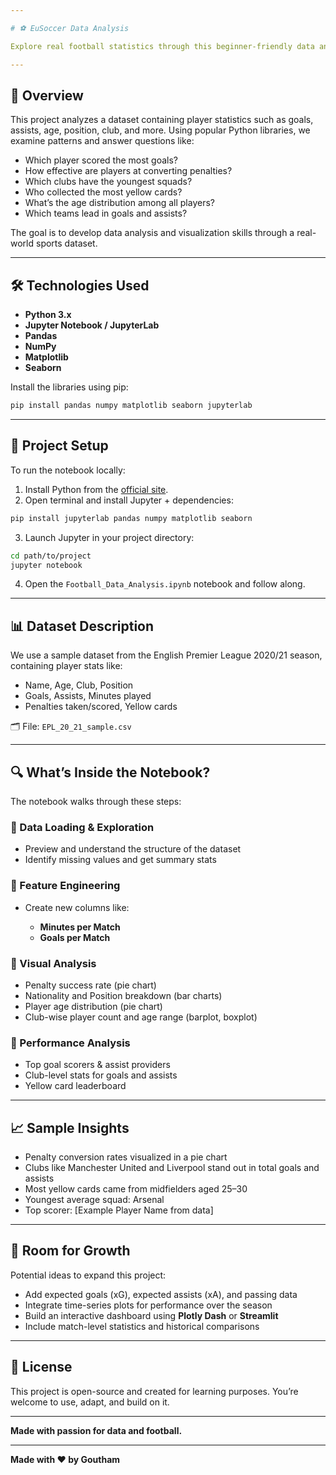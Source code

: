 ```yaml
---

# ⚽ EuSoccer Data Analysis

Explore real football statistics through this beginner-friendly data analysis project using Python. Dive into key performance metrics of football players and clubs from a sample of the 2020/21 English Premier League season.

---
```


## 📌 Overview

This project analyzes a dataset containing player statistics such as goals, assists, age, position, club, and more. Using popular Python libraries, we examine patterns and answer questions like:

* Which player scored the most goals?
* How effective are players at converting penalties?
* Which clubs have the youngest squads?
* Who collected the most yellow cards?
* What’s the age distribution among all players?
* Which teams lead in goals and assists?

The goal is to develop data analysis and visualization skills through a real-world sports dataset.

---

## 🛠️ Technologies Used

* **Python 3.x**
* **Jupyter Notebook / JupyterLab**
* **Pandas**
* **NumPy**
* **Matplotlib**
* **Seaborn**

Install the libraries using pip:

```bash
pip install pandas numpy matplotlib seaborn jupyterlab
```

---

## 📂 Project Setup

To run the notebook locally:

1. Install Python from the [official site](https://www.python.org/).
2. Open terminal and install Jupyter + dependencies:

```bash
pip install jupyterlab pandas numpy matplotlib seaborn
```

3. Launch Jupyter in your project directory:

```bash
cd path/to/project
jupyter notebook
```

4. Open the `Football_Data_Analysis.ipynb` notebook and follow along.

---

## 📊 Dataset Description

We use a sample dataset from the English Premier League 2020/21 season, containing player stats like:

* Name, Age, Club, Position
* Goals, Assists, Minutes played
* Penalties taken/scored, Yellow cards

🗂 File: `EPL_20_21_sample.csv`

---

## 🔍 What’s Inside the Notebook?

The notebook walks through these steps:

### 🔹 Data Loading & Exploration

* Preview and understand the structure of the dataset
* Identify missing values and get summary stats

### 🔹 Feature Engineering

* Create new columns like:

  * **Minutes per Match**
  * **Goals per Match**

### 🔹 Visual Analysis

* Penalty success rate (pie chart)
* Nationality and Position breakdown (bar charts)
* Player age distribution (pie chart)
* Club-wise player count and age range (barplot, boxplot)

### 🔹 Performance Analysis

* Top goal scorers & assist providers
* Club-level stats for goals and assists
* Yellow card leaderboard

---

## 📈 Sample Insights

* Penalty conversion rates visualized in a pie chart
* Clubs like Manchester United and Liverpool stand out in total goals and assists
* Most yellow cards came from midfielders aged 25–30
* Youngest average squad: Arsenal
* Top scorer: \[Example Player Name from data]

---

## 🌱 Room for Growth

Potential ideas to expand this project:

* Add expected goals (xG), expected assists (xA), and passing data
* Integrate time-series plots for performance over the season
* Build an interactive dashboard using **Plotly Dash** or **Streamlit**
* Include match-level statistics and historical comparisons

---

## 📘 License

This project is open-source and created for learning purposes. You’re welcome to use, adapt, and build on it.

---

**Made with passion for data and football.**

---
**Made with ❤️ by Goutham**



